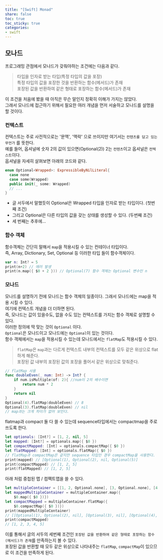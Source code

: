 ```yaml
---
title: "[Swift] Monad"
share: false
toc: true
toc_sticky: true
categories:
- swift
---
```


## 모나드  
프로그래밍 관점에서 모나드가 갖춰야하는 조건에는 다음과 같다.  
> 타입을 인자로 받는 타입(특정 타입의 값을 포장)  
> 특정 타입의 값을 포장한 것을 반환하는 함수(메서드)가 존재  
> 포장된 값을 반환하여 같은 형태로 포장하는 함수(메서드)가 존재  

이 조건을 처음에 봤을 때 아직은 무슨 말인지 정확히 이해가 가지는 않았다.  
그래서 모나드에 접근하기 위해서 필요한 여러 개념을 먼저 서술하고 모나드를 설명을 할 것이다.  

### 컨텍스트  
컨텍스트는 주로 사전적으로는 '문맥', '맥락' 으로 쓰이지만 여기서는 `컨텐츠를 담고 있는 무언가` 를 뜻한다.  
예를 들어, 옵셔널에 숫자 2의 값이 있으면(Optional(2)) 2는 `컨텐츠`이고 옵셔널은 `컨텍스트`이다.  
옵셔널을 자세히 살펴보면  아래의 코드와 같다.  
```swift
enum Optional<Wrapped>: ExpressibleByNilLiteral{
  case none
  case some(Wrapped)
  public init(_ some: Wrapped)
  // ...
}
```
- 글 서두에서 말했듯이 Optional은 Wrapped 타입을 인자로 받는 타입이다.  (첫번째 조건)  
- 그리고 Optional은 다른 타입의 값을 갖는 상태를 생성할 수 있다. (두번째 조건)  
- 세 번째는 추후에...  


### 함수 객체  
함수객체는 간단히 말해서 `map`을 적용시킬 수 있는 컨테이너 타입이다.  
즉, Array, Dictionary, Set, Optional 등 이러한 타입 들이 함수객체이다.  
```swift
var n: Int? = 5
print(n+2) // 에러 발생  
print(n.map({ $0 + 2 })) // Optional(7) 함수 객체는 Optional 변수인 n 
```


### 모나드  
모나드를 설명하기 전에 모나드는 함수 객체의 일종이다. 그래서 모나드에는 map을 적용 시킬 수 있다.  
여기에 컨텍스트 개념을 더 더하면 된다.  
즉, 모나드는 값이 있을수도, 없을 수도 있는 컨텍스트를 가지는  함수 객체로 설명할 수 있다.  
이러한 정의에 딱 맞는 것이 `Optional` 이다.  
`Optional`은 모나드이고 모나드에는 `Optional`이 있는 것이다.  
함수 객체에서는 `map`을 적용시킬 수 있는데 모나드에서는 `flatMap`도 적용시킬 수 있다.  
> `flatMap`은 `map`과는 다르게 컨텍스트 내부의 컨텍스트를 모두 같은 위상으로 flat하게 해준다.  
> 포장된 값 내부의 포장된 값의 포장을 풀어서 같은 위상으로 맞춰준다.


```swift
// flatMap 사용 
func doubleEven(_ num: Int) -> Int? {
    if num.isMultiple(of: 2){ //num이 2의 배수이면
        return num * 2
    }
    return nil
}
Optional(4).flatMap(doubleEven) // 8
Optional(3).flatMap(doubleEven) // nil
// map과는 크게 차이가 없어 보인다.  
```

flatmap과 compact 둘 다 쓸 수 있는데 sequence타입에서는 compactmap을 주로 쓰도록 한다.  
```swift
let optionals: [Int?] = [1, 2, nil, 5]
let mapped: [Int?] = optionals.map({ $0 })
let compactMapped: [Int] = optionals.compactMap({ $0 })
let flatMapped: [Int] = optionals.flatMap({ $0 })
// flatMap과 compactMap은 같지만 sequence 타입인 경우 compactMap을 사용한다.
print(mapped) // [Optional(1), Optional(2), nil, Optional(5)]
print(compactMapped) // [1, 2, 5]
print(flatMapped) // [1, 2, 5]
```

아래 처럼 중첩된 맵 / 컴팩트맵을 쓸 수 있다.  
```swift
let multipleContainer = [[1, 2, Optional.none], [3, Optional.none], [4, 5, Optional.none]]
let mappedMultipleContainer = multipleContainer.map({
    $0.map({ $0 })})
let compactMapped = multipleContainer.flatMap({
    $0.compactMap({ $0 })})
print(mappedMultipleContainer)
// [[Optional(1), Optional(2), nil], [Optional(3), nil], [Optional(4), Optional(5), nil]]
print(compactMapped)
// [1, 2, 3, 4, 5]
```
이를 통해서 글의 서두의 세번째 조건인 `포장된 값을 반환하여 같은 형태로 포장하는 함수(메서드)가 존재`를 만족하는지 볼 수 있다.  
포장된 값을 반환할 때 모두 같은 위상으로 나타내주는 `flatMap`, `compactMap`이 있으므로 이 조건을 만족하게 된다.
